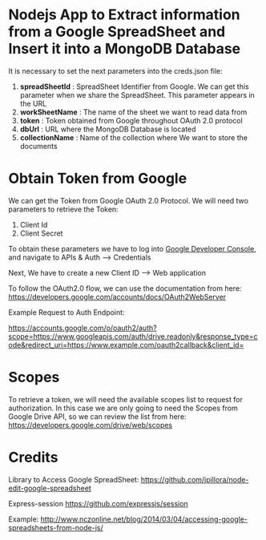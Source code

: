 # Nodejs App to Extract information from a Google SpreadSheet and Insert it into a MongoDB Database #

It is necessary to set the next parameters into the creds.json file:

1. **spreadSheetId** : SpreadSheet Identifier from Google. We can get this parameter when we share the SpreadSheet. This parameter appears in the URL
2. **workSheetName** : The name of the sheet we want to read data from
3. **token** : Token obtained from Google throughout OAuth 2.0 protocol
4. **dbUrl** : URL where the MongoDB Database is located
5. **collectionName** : Name of the collection where We want to store the documents

# Obtain Token from Google #

We can get the Token from Google OAuth 2.0 Protocol. We will need two parameters to retrieve the Token:

1. Client Id
2. Client Secret

To obtain these parameters we have to log into [Google Developer Console](https://console.developers.google.com),
and navigate to APIs & Auth --> Credentials

Next, We have to create a new Client ID --> Web application


To follow the OAuth2.0 flow, we can use the documentation from here:
https://developers.google.com/accounts/docs/OAuth2WebServer

Example Request to Auth Endpoint:

https://accounts.google.com/o/oauth2/auth?scope=https://www.googleapis.com/auth/drive.readonly&response_type=code&redirect_uri=https://www.example.com/oauth2callback&client_id=<clientId>

# Scopes #

To retrieve a token, we will need the available scopes list to request for authorization.
In this case we are only going to need the Scopes from Google Drive API, so we can review the list from here:
https://developers.google.com/drive/web/scopes

# Credits #

Library to Access Google SpreadSheet:
https://github.com/jpillora/node-edit-google-spreadsheet

Express-session
https://github.com/expressjs/session

Example:
http://www.nczonline.net/blog/2014/03/04/accessing-google-spreadsheets-from-node-js/
